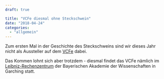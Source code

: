 ```yaml
---
draft: true

title: "VCFe diesmal ohne Steckschwein"
date: "2018-04-24"
categories: 
  - "allgemein"
---
```


Zum ersten Mal in der Geschichte des Steckschweins sind wir dieses Jahr nicht als Aussteller auf dem [VCFe](http://vcfe.org/D/) dabei.

Das Kommen lohnt sich aber trotzdem - diesmal findet das VCFe nämlich im [Leibniz-Rechenzentrum](https://www.lrz.de/) der Bayerischen Akademie der Wissenschaften in Garching statt.

